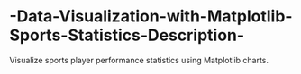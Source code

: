 # -Data-Visualization-with-Matplotlib-Sports-Statistics-Description-
Visualize sports player performance statistics using Matplotlib charts.
